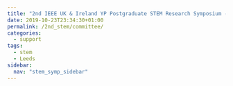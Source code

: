 ```yaml
---
title: "2nd IEEE UK & Ireland YP Postgraduate STEM Research Symposium - Committee"
date: 2019-10-23T23:34:30+01:00
permalink: /2nd_stem/committee/
categories:
  - support
tags:
  - stem
  - Leeds
sidebar:
  nav: "stem_symp_sidebar"
---
```


